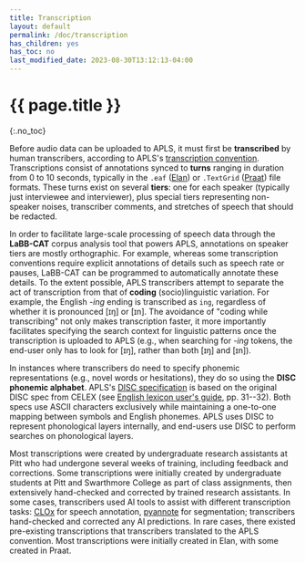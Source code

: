 ```yaml
---
title: Transcription
layout: default
permalink: /doc/transcription
has_children: yes
has_toc: no
last_modified_date: 2023-08-30T13:12:13-04:00
---
```


# {{ page.title }}
{:.no_toc}

Before audio data can be uploaded to APLS, it must first be **transcribed** by human transcribers, according to APLS's [transcription convention](transcription-convention).
Transcriptions consist of annotations synced to **turns** ranging in duration from 0 to 10 seconds, typically in the `.eaf` ([Elan](https://archive.mpi.nl/tla/elan)) or `.TextGrid` ([Praat](http://www.fon.hum.uva.nl/praat/)) file formats.
These turns exist on several **tiers**: one for each speaker (typically just interviewee and interviewer), plus special tiers representing non-speaker noises, transcriber comments, and stretches of speech that should be redacted.

In order to facilitate large-scale processing of speech data through the **LaBB-CAT** corpus analysis tool that powers APLS, annotations on speaker tiers are mostly orthographic.
For example, whereas some transcription conventions require explicit annotations of details such as speech rate or pauses, LaBB-CAT can be programmed to automatically annotate these details.
To the extent possible, APLS transcribers attempt to separate the act of transcription from that of **coding** (socio)linguistic variation.
For example, the English _-ing_ ending is transcribed as `ing`, regardless of whether it is pronounced [ɪŋ] or [ɪn].
The avoidance of "coding while transcribing" not only makes transcription faster, it more importantly facilitates specifying the search context for linguistic patterns once the transcription is uploaded to APLS (e.g., when searching for _-ing_ tokens, the end-user only has to look for [ɪŋ], rather than both [ɪŋ] and [ɪn]).

In instances where transcribers do need to specify phonemic representations (e.g., novel words or hesitations), they do so using the **DISC phonemic alphabet**.
APLS's [DISC specification](phonemic-transcription) is based on the original DISC spec from CELEX (see [English lexicon user's guide](https://catalog.ldc.upenn.edu/docs/LDC96L14/eug_let.pdf), pp. 31--32).
Both specs use ASCII characters exclusively while maintaining a one-to-one mapping between symbols and English phonemes.
APLS uses DISC to represent phonological layers internally, and end-users use DISC to perform searches on phonological layers.

Most transcriptions were created by undergraduate research assistants at Pitt who had undergone several weeks of training, including feedback and corrections.
Some transcriptions were initially created by undergraduate students at Pitt and Swarthmore College as part of class assignments, then extensively hand-checked and corrected by trained research assistants.
In some cases, transcribers used AI tools to assist with different transcription tasks: [CLOx](https://clox.ling.washington.edu/#/) for speech annotation, [pyannote](https://github.com/pyannote/pyannote-audio) for segmentation;
transcribers hand-checked and corrected any AI predictions.
In rare cases, there existed pre-existing transcriptions that transcribers translated to the APLS convention.
Most transcriptions were initially created in Elan, with some created in Praat.
